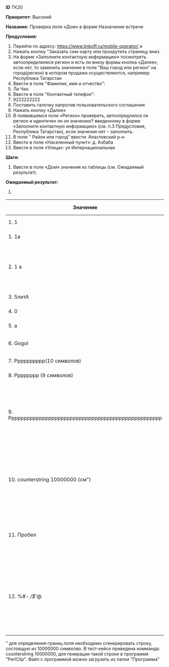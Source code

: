 **ID**		ТК20

**Приоритет:**	Высокий

**Название:** 	Проверка поля «Дом» в форме Назначение встречи

**Предусловия:**

1.	Перейти по адресу: https://www.tinkoff.ru/mobile-operator/ и 
2.	Нажать кнопку "Заказать сим-карту или прокрутить страницу вниз.
3.	На форме «Заполните контактную информацию» посмотреть автоопределилися регион и есть ли внизу формы кнопка «Далее», если нет, то заменить значение в поле "Ваш город или регион" на город(регион) в котором продажи осуществляются, например: Республика Татарстан
4.	Ввести в поле "Фамилия, имя и отчество": 
5.	Ли Чао
6.	Ввести в поле "Контактный телефон": 
7.	9222222222
8.	Поставить галочку напротив пользовательского соглашения 
9.	Нажать кнопку «Далее»
10.	В появившемся поле «Регион» проверить, автоопредлился ли регион и идентичен ли он значению? введенному в форме «Заполните контактную информацию» (см. п.3 Предусловия, Республика Татарстан), если значения нет – заполнить.
11.	В поле " Район или город" ввести: Апастовский р-н
12.	Ввести в поле «Населенный пункт»: д. Азбаба
13.	Ввести в поле «Улица»: ул Интернациональная

**Шаги:**

1.	Ввести в поле «Дом» значения из таблицы (см. Ожидаемый результат).

**Ожидаемый результат:**


1.	

|    Значение                                              |    Ожидаемый результат                                                                                                             |
|----------------------------------------------------------|------------------------------------------------------------------------------------------------------------------------------------|
|    1. 1                                                     |    Ввод корректен                                                                                                                  |
|    1. 1а                                                    |    Ввод корректен                                                                                                                  |
|   2. 1 а                                                   |    Ввод не корректен, сообщение: Номер может состоять   из цифр и русских букв                                                     |
|   3. 5литА                                                 |    Ввод корректен                                                                                                                  |
|   4. 0                                                     |    Ввод корректен                                                                                                                  |
|   5. а                                                     |    Ввод корректен                                                                                                                  |
|   6. Gogol                                                 |    Результат: Пщпщд. Ввод корректен,                                                                                               |
|   7. Рррррррррр(10 символов)                               |    Ввод корректен                                                                                                                  |
|   8. Рррррррр (9 символов)                                 |    Ввод корректен                                                                                                                  |
|    9. Рррррррррррррррррррррррррррррррррррррррррррррррррр    |    Ввод не корректен, система выведет сообщение:   Максимальное количество символов – 10   Строка не обрезалась                    |
|   10. counterstring 10000000   (см")                              |    Ввод не корректен, система выведет сообщение:   Максимальное количество символов – 10   Строка не обрезалась                    |
|   11. Пробел                                                |    Ввод не корректен, система выведет сообщение:   Укажите номер дома                                                              |
|    12. %#*- /$*'@                                            |    Система позволит ввести символы. Ввод не корректен,   система выведет сообщение: Номер может состоять из цифр и русских букв    |



" для определения границ поля необходимо сгенерировать строку, состоящую из 10000000 символво. В тест-кейсе приведена комманда: counterstring 10000000, для генерации такой строки в программе "PerlClip". Файл с программой можно загрузить из папки "Программа"
